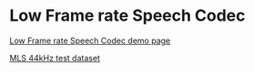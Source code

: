 # Low Frame rate Speech Codec

[Low Frame rate Speech Codec demo page](https://edresson.github.io/Low-Frame-rate-Speech-Codec/)



[MLS 44kHz test dataset](https://github.com/Edresson/Low-Frame-rate-Speech-Codec/tree/gh-pages/Datasets)
